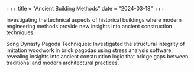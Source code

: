+++
title = "Ancient Building Methods"
date = "2024-03-18"
+++

Investigating the technical aspects of historical buildings where modern engineering methods provide new insights into ancient construction techniques. 

<!--more-->

Song Dynasty Pagoda Techniques: Investigated the structural integrity of imitation woodwork in brick pagodas using stress analysis software, revealing insights into ancient construction logic that bridge gaps between traditional and modern architectural practices.
